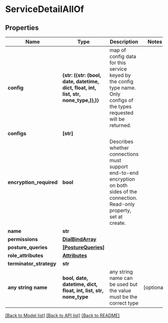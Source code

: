 # ServiceDetailAllOf


## Properties
Name | Type | Description | Notes
------------ | ------------- | ------------- | -------------
**config** | **{str: ({str: (bool, date, datetime, dict, float, int, list, str, none_type,)},)}** | map of config data for this service keyed by the config type name. Only configs of the types requested will be returned. | 
**configs** | **[str]** |  | 
**encryption_required** | **bool** | Describes whether connections must support end-to-end encryption on both sides of the connection. Read-only property, set at create. | 
**name** | **str** |  | 
**permissions** | [**DialBindArray**](DialBindArray.md) |  | 
**posture_queries** | [**[PostureQueries]**](PostureQueries.md) |  | 
**role_attributes** | [**Attributes**](Attributes.md) |  | 
**terminator_strategy** | **str** |  | 
**any string name** | **bool, date, datetime, dict, float, int, list, str, none_type** | any string name can be used but the value must be the correct type | [optional]

[[Back to Model list]](../README.md#documentation-for-models) [[Back to API list]](../README.md#documentation-for-api-endpoints) [[Back to README]](../README.md)


